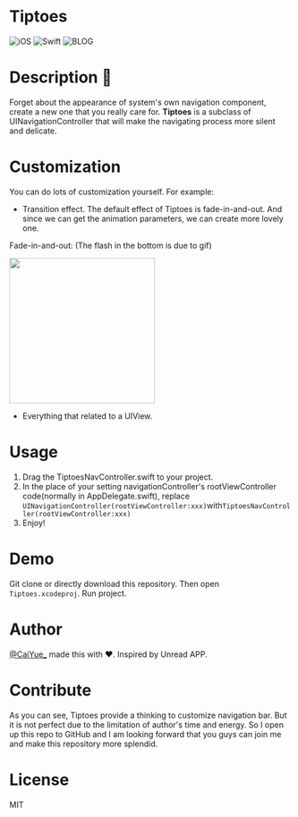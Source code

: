 # Tiptoes
![iOS](https://img.shields.io/badge/iOS-8.0%2B-blue.svg) 
![Swift](https://img.shields.io/badge/%20in-swift%203.0-orange.svg) 
![BLOG](https://img.shields.io/badge/blog-http%3A%2F%2Fsoledad.me-lightgrey.svg) 

# Description 🍃
Forget about the appearance of system's own navigation component, create a new one that you really care for. **Tiptoes** is a subclass of UINavigationController that will make the navigating process more silent and delicate. 

# Customization 
You can do lots of customization yourself.
For example:

- Transition effect. The default effect of Tiptoes is fade-in-and-out. And since we can get the animation parameters, we can create more lovely one.

Fade-in-and-out:
(The flash in the bottom is due to gif)

<img src="https://github.com/caiyue1993/Tiptoes/blob/master/images/fade-in-and-out.gif" width="260">

- Everything that related to a UIView. 

# Usage
1. Drag the TiptoesNavController.swift to your project.
2. In the place of your setting navigationController's rootViewController code(normally in AppDelegate.swift), replace ```UINavigationController(rootViewController:xxx)```with```TiptoesNavController(rootViewController:xxx)```
3. Enjoy!

# Demo
Git clone or directly download this repository. Then open ```Tiptoes.xcodeproj```. Run project.

# Author
[@CaiYue\_](http://weibo.com/caiyue233) made this with ❤️. Inspired by Unread APP.

# Contribute
As you can see, Tiptoes provide a thinking to customize navigation bar. But it is not perfect due to the limitation of author's time and energy. So I open up this repo to GitHub and I am looking forward that you guys can join me and make this repository more splendid.

# License
MIT


